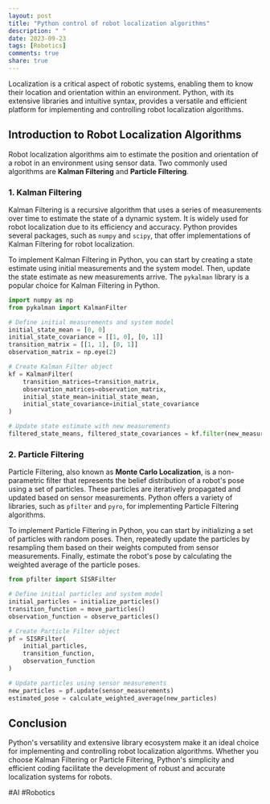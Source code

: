 ```yaml
---
layout: post
title: "Python control of robot localization algorithms"
description: " "
date: 2023-09-23
tags: [Robotics]
comments: true
share: true
---
```


Localization is a critical aspect of robotic systems, enabling them to know their location and orientation within an environment. Python, with its extensive libraries and intuitive syntax, provides a versatile and efficient platform for implementing and controlling robot localization algorithms.

## Introduction to Robot Localization Algorithms

Robot localization algorithms aim to estimate the position and orientation of a robot in an environment using sensor data. Two commonly used algorithms are **Kalman Filtering** and **Particle Filtering**.

### 1. Kalman Filtering

Kalman Filtering is a recursive algorithm that uses a series of measurements over time to estimate the state of a dynamic system. It is widely used for robot localization due to its efficiency and accuracy. Python provides several packages, such as `numpy` and `scipy`, that offer implementations of Kalman Filtering for robot localization.

To implement Kalman Filtering in Python, you can start by creating a state estimate using initial measurements and the system model. Then, update the state estimate as new measurements arrive. The `pykalman` library is a popular choice for Kalman Filtering in Python.

```python
import numpy as np
from pykalman import KalmanFilter

# Define initial measurements and system model
initial_state_mean = [0, 0]
initial_state_covariance = [[1, 0], [0, 1]]
transition_matrix = [[1, 1], [0, 1]]
observation_matrix = np.eye(2)

# Create Kalman Filter object
kf = KalmanFilter(
    transition_matrices=transition_matrix,
    observation_matrices=observation_matrix,
    initial_state_mean=initial_state_mean,
    initial_state_covariance=initial_state_covariance
)

# Update state estimate with new measurements
filtered_state_means, filtered_state_covariances = kf.filter(new_measurements)
```

### 2. Particle Filtering

Particle Filtering, also known as **Monte Carlo Localization**, is a non-parametric filter that represents the belief distribution of a robot's pose using a set of particles. These particles are iteratively propagated and updated based on sensor measurements. Python offers a variety of libraries, such as `pfilter` and `pyro`, for implementing Particle Filtering algorithms.

To implement Particle Filtering in Python, you can start by initializing a set of particles with random poses. Then, repeatedly update the particles by resampling them based on their weights computed from sensor measurements. Finally, estimate the robot's pose by calculating the weighted average of the particle poses.

```python
from pfilter import SISRFilter

# Define initial particles and system model
initial_particles = initialize_particles()
transition_function = move_particles()
observation_function = observe_particles()

# Create Particle Filter object
pf = SISRFilter(
    initial_particles,
    transition_function,
    observation_function
)

# Update particles using sensor measurements
new_particles = pf.update(sensor_measurements)
estimated_pose = calculate_weighted_average(new_particles)
```

## Conclusion

Python's versatility and extensive library ecosystem make it an ideal choice for implementing and controlling robot localization algorithms. Whether you choose Kalman Filtering or Particle Filtering, Python's simplicity and efficient coding facilitate the development of robust and accurate localization systems for robots.

#AI #Robotics